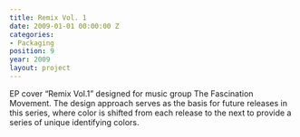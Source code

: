 ```yaml
---
title: Remix Vol. 1
date: 2009-01-01 00:00:00 Z
categories:
- Packaging
position: 9
year: 2009
layout: project
---
```


EP cover “Remix Vol.1” designed for music group The Fascination Movement. The design approach serves as the basis for future releases in this series, where color is shifted from each release to the next to provide a series of unique identifying colors.
